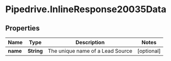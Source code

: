 # Pipedrive.InlineResponse20035Data

## Properties

Name | Type | Description | Notes
------------ | ------------- | ------------- | -------------
**name** | **String** | The unique name of a Lead Source | [optional] 


